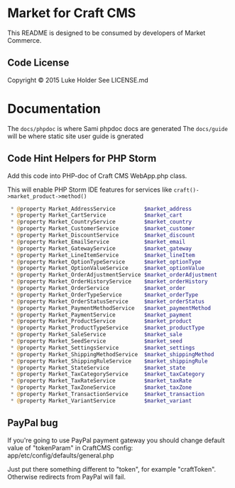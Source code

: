 # Market for Craft CMS

This README is designed to be consumed by developers of Market Commerce.

## Code License
Copyright © 2015 Luke Holder
See LICENSE.md

# Documentation

The `docs/phpdoc` is where Sami phpdoc docs are generated
The `docs/guide` will be where static site user guide is gnerated


## Code Hint Helpers for PHP Storm

Add this code into PHP-doc of Craft CMS WebApp.php class.

This will enable PHP Storm IDE features for services like `craft()->market_product->method()`

```php
 * @property Market_AddressService         $market_address
 * @property Market_CartService            $market_cart
 * @property Market_CountryService         $market_country
 * @property Market_CustomerService        $market_customer
 * @property Market_DiscountService        $market_discount
 * @property Market_EmailService           $market_email
 * @property Market_GatewayService         $market_gateway
 * @property Market_LineItemService        $market_lineItem
 * @property Market_OptionTypeService      $market_optionType
 * @property Market_OptionValueService     $market_optionValue
 * @property Market_OrderAdjustmentService $market_orderAdjustment
 * @property Market_OrderHistoryService    $market_orderHistory
 * @property Market_OrderService           $market_order
 * @property Market_OrderTypeService       $market_orderType
 * @property Market_OrderStatusService     $market_orderStatus
 * @property Market_PaymentMethodService   $market_paymentMethod
 * @property Market_PaymentService         $market_payment
 * @property Market_ProductService         $market_product
 * @property Market_ProductTypeService     $market_productType
 * @property Market_SaleService            $market_sale
 * @property Market_SeedService            $market_seed
 * @property Market_SettingsService        $market_settings
 * @property Market_ShippingMethodService  $market_shippingMethod
 * @property Market_ShippingRuleService    $market_shippingRule
 * @property Market_StateService           $market_state
 * @property Market_TaxCategoryService     $market_taxCategory
 * @property Market_TaxRateService         $market_taxRate
 * @property Market_TaxZoneService         $market_taxZone
 * @property Market_TransactionService     $market_transaction
 * @property Market_VariantService         $market_variant
```

## PayPal bug

If you're going to use PayPal payment gateway you should change default value of "tokenParam" in CraftCMS config:
app/etc/config/defaults/general.php

Just put there something different to "token", for example "craftToken". Otherwise redirects from PayPal will fail.